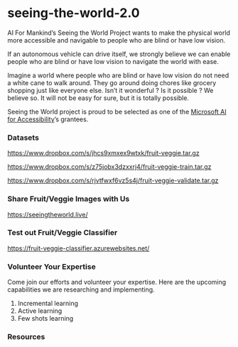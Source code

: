 # seeing-the-world-2.0

AI For Mankind’s Seeing the World Project wants to make the physical world more accessible and navigable to people who are blind or have low vision.

If an autonomous vehicle can drive itself, we strongly believe we can enable people who are blind or have low vision to navigate the world with ease.

Imagine a world where people who are blind or have low vision do not need a white cane to walk around. They go around doing chores like grocery shopping just like everyone else. Isn’t it wonderful ? Is it possible ? We believe so. It will not be easy for sure, but it is totally possible.

Seeing the World project is proud to be selected as one of the [Microsoft AI for Accessibility](https://www.microsoft.com/en-us/ai/ai-for-accessibility)’s grantees.

### Datasets

https://www.dropbox.com/s/jhcs9xmxex9wtxk/fruit-veggie.tar.gz

https://www.dropbox.com/s/z75jobx3dzxxrj4/fruit-veggie-train.tar.gz

https://www.dropbox.com/s/rjvtfwxf6vz5s4j/fruit-veggie-validate.tar.gz

### Share Fruit/Veggie Images with Us
https://seeingtheworld.live/

### Test out Fruit/Veggie Classifier
https://fruit-veggie-classifier.azurewebsites.net/

### Volunteer Your Expertise
Come join our efforts and volunteer your expertise. Here are the upcoming capabilities we are researching and implementing.
1. Incremental learning
2. Active learning
3. Few shots learning

### Resources

